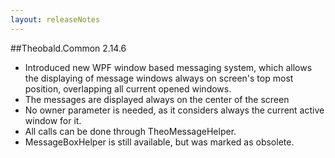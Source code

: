 ```yaml
---
layout: releaseNotes
---
```


##Theobald.Common 2.14.6
- Introduced new WPF window based messaging system, which allows the displaying of message windows always on screen's top most position, overlapping all current opened windows. 
- The messages are displayed always on the center of the screen
- No owner parameter is needed, as it considers always the current active window for it.
- All calls can be done through TheoMessageHelper.
- MessageBoxHelper is still available, but was marked as obsolete.